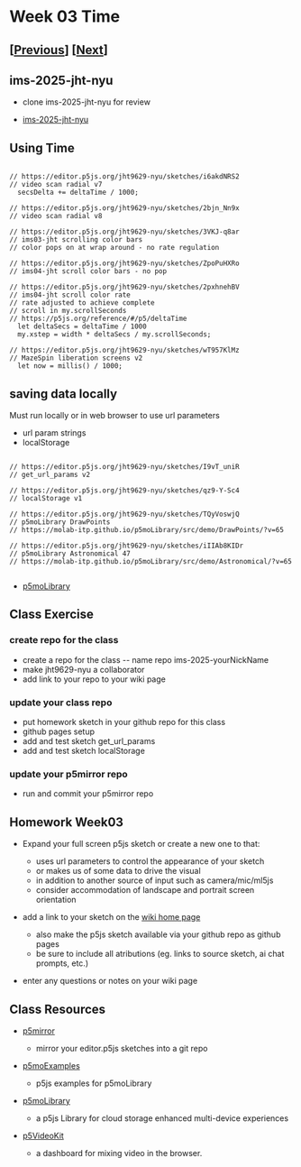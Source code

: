 # Week 03 Time

## [[Previous](./02_code.md)] [[Next](./04_video.md)]

## ims-2025-jht-nyu

- clone ims-2025-jht-nyu for review

- [ims-2025-jht-nyu](https://github.com/jht9629-nyu/ims-2025-jht-nyu.git)

## Using Time

```

// https://editor.p5js.org/jht9629-nyu/sketches/i6akdNRS2
// video scan radial v7
  secsDelta += deltaTime / 1000;

// https://editor.p5js.org/jht9629-nyu/sketches/2bjn_Nn9x
// video scan radial v8

// https://editor.p5js.org/jht9629-nyu/sketches/3VKJ-q8ar
// ims03-jht scrolling color bars
// color pops on at wrap around - no rate regulation

// https://editor.p5js.org/jht9629-nyu/sketches/ZpoPuHXRo
// ims04-jht scroll color bars - no pop

// https://editor.p5js.org/jht9629-nyu/sketches/2pxhnehBV
// ims04-jht scroll color rate
// rate adjusted to achieve complete
// scroll in my.scrollSeconds
// https://p5js.org/reference/#/p5/deltaTime
  let deltaSecs = deltaTime / 1000
  my.xstep = width * deltaSecs / my.scrollSeconds;

// https://editor.p5js.org/jht9629-nyu/sketches/wT957KlMz
// MazeSpin liberation screens v2
  let now = millis() / 1000;

```

## saving data locally

Must run locally or in web browser to use url parameters

- url param strings
- localStorage

```

// https://editor.p5js.org/jht9629-nyu/sketches/I9vT_uniR
// get_url_params v2

// https://editor.p5js.org/jht9629-nyu/sketches/qz9-Y-Sc4
// localStorage v1

// https://editor.p5js.org/jht9629-nyu/sketches/TQyVoswjQ
// p5moLibrary DrawPoints
// https://molab-itp.github.io/p5moLibrary/src/demo/DrawPoints/?v=65

// https://editor.p5js.org/jht9629-nyu/sketches/iIIAb8KIDr
// p5moLibrary Astronomical 47
// https://molab-itp.github.io/p5moLibrary/src/demo/Astronomical/?v=65


```

- [p5moLibrary](https://github.com/molab-itp/p5moLibrary)

## Class Exercise

### create repo for the class

- create a repo for the class
  -- name repo ims-2025-yourNickName
- make jht9629-nyu a collaborator
- add link to your repo to your wiki page

### update your class repo

- put homework sketch in your github repo for this class
- github pages setup
- add and test sketch get_url_params
- add and test sketch localStorage

### update your p5mirror repo

- run and commit your p5mirror repo

## Homework Week03

- Expand your full screen p5js sketch or create a new one to that:

  - uses url parameters to control the appearance of your sketch
  - or makes us of some data to drive the visual
  - in addition to another source of input such as camera/mic/ml5js
  - consider accommodation of landscape and portrait screen orientation

- add a link to your sketch on the [wiki home page](https://github.com/p5videoKit/IM-Screens-2025-03-itp/wiki#week-03-homework)

  - also make the p5js sketch available via your github repo as github pages
  - be sure to include all atributions (eg. links to source sketch, ai chat prompts, etc.)

- enter any questions or notes on your wiki page

<!-- ## nodejs setup

[https://nodejs.org/en/download](https://nodejs.org/en/download)

 -->

## Class Resources

- [p5mirror](https://github.com/molab-itp/p5mirror)

  - mirror your editor.p5js sketches into a git repo

- [p5moExamples](https://github.com/molab-itp/p5moExamples)

  - p5js examples for p5moLibrary

- [p5moLibrary](https://github.com/molab-itp/p5moLibrary)

  - a p5js Library for cloud storage enhanced multi-device experiences

- [p5VideoKit](https://github.com/molab-itp/p5videoKit)
  - a dashboard for mixing video in the browser.
